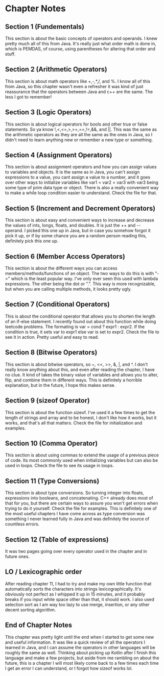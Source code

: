 # Chapter Notes

## Section 1 (Fundementals)

This section is about the basic concepts of operators and operands. I knew pretty much all of this from Java. It's really just what order math is done in, which is PEMDAS, of course, using parentheses for altering that order and stuff.

## Section 2 (Arithmetic Operators)

This section is about math operators like +,-,*,/, and %. I know all of this from Java, so this chapter wasn't even a refresher it was kind of just reassurance that the operators between Java and c++ are the same. The less I got to remember!

## Section 3 (Logic Operators)

This section is about logical operators for bools and other true or false statements. So ya know !,<,<=,>,>=,==,!=,&&, and ||. This was the same as the arithmetic operators as they are all the same as the ones in Java, so I didn't need to learn anything new or remember a new type or something.

## Section 4 (Assignment Operators)

This section is about assignment operators and how you can assign values to variables and objects. It is the same as in Java, you can't assign expressions to a value, you cant assign a value to a number, and it goes over other ways to initialize variables like var1 = var2 = var3 with var3 being some type of prim data type or object. There is also a really convenient way to make a while loop condition easier to understand. Check the file for that.

## Section 5 (Increment and Decrement Operators)

This section is about easy and convenient ways to increase and decrease the values of ints, longs, floats, and doubles. It is just the ++ and -- operand. I picked this one up in Java, but in case you somehow forgot it pick it up, or if by some chance you are a random person reading this, definitely pick this one up.

## Section 6 (Member Access Operators)

This section is about the different ways you can access members/methods/functions of an object. The two ways to do this is with "->" which is the least popular way. I've only ever seen this used with lambda expressions. The other being the dot or ".". This way is more recognizable, but when you are calling multiple methods, it looks pretty ugly.

## Section 7 (Conditional Operators)

This is about the conditional operator that allows you to shorten the length of an if-else statement. I recently found out about this function while doing leetcode problems. The formating is var = cond ? expr1 : expr2. If the condition is true, it sets var to expr1 else var is set to expr2. Check the file to see it in action. Pretty useful and easy to read.

## Section 8 (Bitwise Operators)

This section is about bitwise operators, so ~, <<, \>\>, &, |, and ^. I don't really know anything about this, and even after reading the chapter, I have no clue. It kind of takes the binary value of variables and allows you to alter, flip, and combine them in different ways. This is definitely a horrible explanation, but in the future, I hope this makes sense.

## Section 9 (sizeof Operator)

This section is about the function sizeof. I've used it a few times to get the length of strings and array and to be honest, I don't like how it works, but it works, and that's all that matters. Check the file for initialization and examples.

## Section 10 (Comma Operator)

This section is about using commas to extend the usage of a previous piece of code. Its most commonly used when initializing variables but can also be used in loops. Check the file to see its usage in loops.

## Section 11 (Type Conversions)

This section is about type conversions. So turning integer into floats, expressions into booleans, and concatenating. C++ already does most of that for you, but there are certain ways to assure you won't get errors when trying to do it yourself. Check the file for examples. This is definitely one of the most useful chapters I have come across as type conversion was something I never learned fully in Java and was definitely the source of countless errors.

## Section 12 (Table of expressions)

It was two pages going over every operator used in the chapter and in future ones.

## LO / Lexicographic order

After reading chapter 11, I had to try and make my own little function that automatically sorts the characters into strings lexicographically. It's obviously not perfect as I whipped it up in 15 minutes, and it probably breaks if you input white space other than that, it should work. I also used selection sort as I am way too lazy to use merge, insertion, or any other decent sorting algorithm.

## End of Chapter Notes

This chapter was pretty light until the end when I started to get some new and useful information. It was like a quick review of all the operators I learned in Java, and I can assume the operators in other languages will be roughly the same as well. Thinking about picking up Kotlin after I finish this language and make a few projects, but aside from me rambling on about the future, this is a chapter I will most likely come back to a few times each time I get an error I can understand, or I forgot how sizeof works lol.
